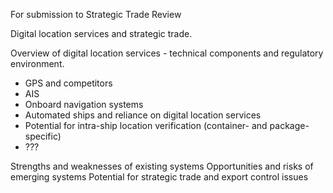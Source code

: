 
For submission to Strategic Trade Review


Digital location services and strategic trade.

Overview of digital location services - technical components and regulatory environment.
- GPS and competitors
- AIS
- Onboard navigation systems
- Automated ships and reliance on digital location services
- Potential for intra-ship location verification (container- and package-specific)
- ???

Strengths and weaknesses of existing systems
Opportunities and risks of emerging systems
Potential for strategic trade and export control issues
